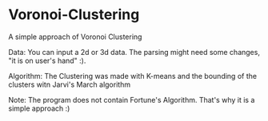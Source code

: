 # Voronoi-Clustering
A simple approach of Voronoi Clustering
 
Data: You can input a 2d or 3d data. The parsing might need some changes, "it is on user's hand" :).

Algorithm: The Clustering was made with K-means and the bounding of the clusters witn Jarvi's March algorithm

Note: The program does not contain Fortune's Algorithm. That's why it is a simple approach :)
